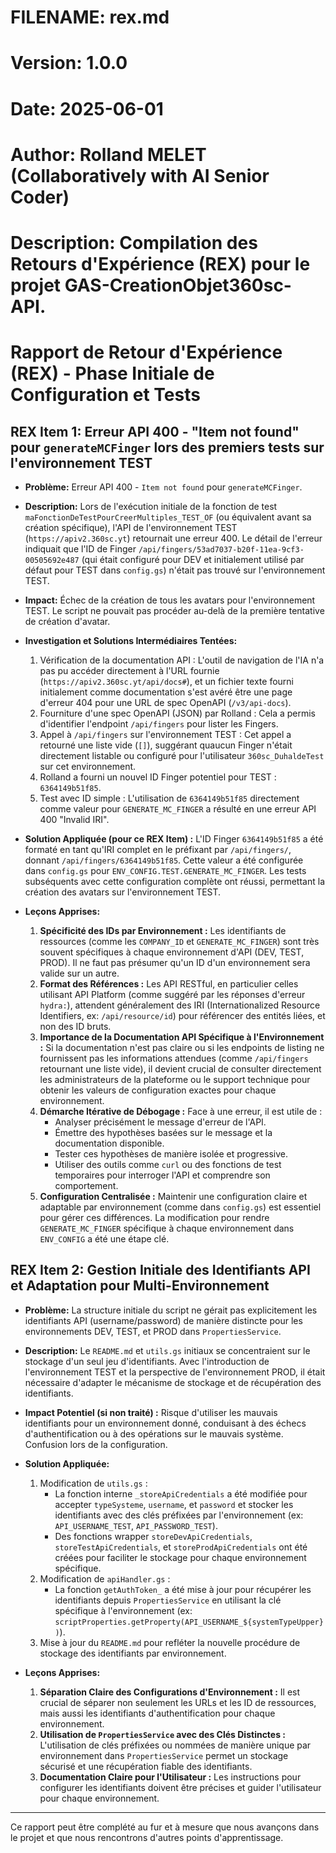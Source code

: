 # FILENAME: rex.md
# Version: 1.0.0
# Date: 2025-06-01
# Author: Rolland MELET (Collaboratively with AI Senior Coder)
# Description: Compilation des Retours d'Expérience (REX) pour le projet GAS-CreationObjet360sc-API.

# Rapport de Retour d'Expérience (REX) - Phase Initiale de Configuration et Tests

## REX Item 1: Erreur API 400 - "Item not found" pour `generateMCFinger` lors des premiers tests sur l'environnement TEST

*   **Problème:**
    Erreur API 400 - `Item not found` pour `generateMCFinger`.

*   **Description:**
    Lors de l'exécution initiale de la fonction de test `maFonctionDeTestPourCreerMultiples_TEST_OF` (ou équivalent avant sa création spécifique), l'API de l'environnement TEST (`https://apiv2.360sc.yt`) retournait une erreur 400. Le détail de l'erreur indiquait que l'ID de Finger `/api/fingers/53ad7037-b20f-11ea-9cf3-00505692e487` (qui était configuré pour DEV et initialement utilisé par défaut pour TEST dans `config.gs`) n'était pas trouvé sur l'environnement TEST.

*   **Impact:**
    Échec de la création de tous les avatars pour l'environnement TEST. Le script ne pouvait pas procéder au-delà de la première tentative de création d'avatar.

*   **Investigation et Solutions Intermédiaires Tentées:**
    1.  Vérification de la documentation API : L'outil de navigation de l'IA n'a pas pu accéder directement à l'URL fournie (`https://apiv2.360sc.yt/api/docs#`), et un fichier texte fourni initialement comme documentation s'est avéré être une page d'erreur 404 pour une URL de spec OpenAPI (`/v3/api-docs`).
    2.  Fourniture d'une spec OpenAPI (JSON) par Rolland : Cela a permis d'identifier l'endpoint `/api/fingers` pour lister les Fingers.
    3.  Appel à `/api/fingers` sur l'environnement TEST : Cet appel a retourné une liste vide (`[]`), suggérant quaucun Finger n'était directement listable ou configuré pour l'utilisateur `360sc_DuhaldeTest` sur cet environnement.
    4.  Rolland a fourni un nouvel ID Finger potentiel pour TEST : `6364149b51f85`.
    5.  Test avec ID simple : L'utilisation de `6364149b51f85` directement comme valeur pour `GENERATE_MC_FINGER` a résulté en une erreur API 400 "Invalid IRI".

*   **Solution Appliquée (pour ce REX Item) :**
    L'ID Finger `6364149b51f85` a été formaté en tant qu'IRI complet en le préfixant par `/api/fingers/`, donnant `/api/fingers/6364149b51f85`. Cette valeur a été configurée dans `config.gs` pour `ENV_CONFIG.TEST.GENERATE_MC_FINGER`.
    Les tests subséquents avec cette configuration complète ont réussi, permettant la création des avatars sur l'environnement TEST.

*   **Leçons Apprises:**
    1.  **Spécificité des IDs par Environnement :** Les identifiants de ressources (comme les `COMPANY_ID` et `GENERATE_MC_FINGER`) sont très souvent spécifiques à chaque environnement d'API (DEV, TEST, PROD). Il ne faut pas présumer qu'un ID d'un environnement sera valide sur un autre.
    2.  **Format des Références :** Les API RESTful, en particulier celles utilisant API Platform (comme suggéré par les réponses d'erreur `hydra:`), attendent généralement des IRI (Internationalized Resource Identifiers, ex: `/api/resource/id`) pour référencer des entités liées, et non des ID bruts.
    3.  **Importance de la Documentation API Spécifique à l'Environnement :** Si la documentation n'est pas claire ou si les endpoints de listing ne fournissent pas les informations attendues (comme `/api/fingers` retournant une liste vide), il devient crucial de consulter directement les administrateurs de la plateforme ou le support technique pour obtenir les valeurs de configuration exactes pour chaque environnement.
    4.  **Démarche Itérative de Débogage :** Face à une erreur, il est utile de :
        *   Analyser précisément le message d'erreur de l'API.
        *   Émettre des hypothèses basées sur le message et la documentation disponible.
        *   Tester ces hypothèses de manière isolée et progressive.
        *   Utiliser des outils comme `curl` ou des fonctions de test temporaires pour interroger l'API et comprendre son comportement.
    5.  **Configuration Centralisée :** Maintenir une configuration claire et adaptable par environnement (comme dans `config.gs`) est essentiel pour gérer ces différences. La modification pour rendre `GENERATE_MC_FINGER` spécifique à chaque environnement dans `ENV_CONFIG` a été une étape clé.

## REX Item 2: Gestion Initiale des Identifiants API et Adaptation pour Multi-Environnement

*   **Problème:**
    La structure initiale du script ne gérait pas explicitement les identifiants API (username/password) de manière distincte pour les environnements DEV, TEST, et PROD dans `PropertiesService`.

*   **Description:**
    Le `README.md` et `utils.gs` initiaux se concentraient sur le stockage d'un seul jeu d'identifiants. Avec l'introduction de l'environnement TEST et la perspective de l'environnement PROD, il était nécessaire d'adapter le mécanisme de stockage et de récupération des identifiants.

*   **Impact Potentiel (si non traité) :**
    Risque d'utiliser les mauvais identifiants pour un environnement donné, conduisant à des échecs d'authentification ou à des opérations sur le mauvais système. Confusion lors de la configuration.

*   **Solution Appliquée:**
    1.  Modification de `utils.gs` :
        *   La fonction interne `_storeApiCredentials` a été modifiée pour accepter `typeSysteme`, `username`, et `password` et stocker les identifiants avec des clés préfixées par l'environnement (ex: `API_USERNAME_TEST`, `API_PASSWORD_TEST`).
        *   Des fonctions wrapper `storeDevApiCredentials`, `storeTestApiCredentials`, et `storeProdApiCredentials` ont été créées pour faciliter le stockage pour chaque environnement spécifique.
    2.  Modification de `apiHandler.gs` :
        *   La fonction `getAuthToken_` a été mise à jour pour récupérer les identifiants depuis `PropertiesService` en utilisant la clé spécifique à l'environnement (ex: `scriptProperties.getProperty(API_USERNAME_${systemTypeUpper})`).
    3.  Mise à jour du `README.md` pour refléter la nouvelle procédure de stockage des identifiants par environnement.

*   **Leçons Apprises:**
    1.  **Séparation Claire des Configurations d'Environnement :** Il est crucial de séparer non seulement les URLs et les ID de ressources, mais aussi les identifiants d'authentification pour chaque environnement.
    2.  **Utilisation de `PropertiesService` avec des Clés Distinctes :** L'utilisation de clés préfixées ou nommées de manière unique par environnement dans `PropertiesService` permet un stockage sécurisé et une récupération fiable des identifiants.
    3.  **Documentation Claire pour l'Utilisateur :** Les instructions pour configurer les identifiants doivent être précises et guider l'utilisateur pour chaque environnement.

---

Ce rapport peut être complété au fur et à mesure que nous avançons dans le projet et que nous rencontrons d'autres points d'apprentissage.